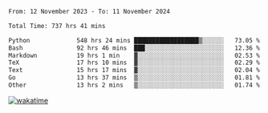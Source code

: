 <!--START_SECTION:waka-->

```txt
From: 12 November 2023 - To: 11 November 2024

Total Time: 737 hrs 41 mins

Python             548 hrs 24 mins ██████████████████▒░░░░░░   73.05 %
Bash               92 hrs 46 mins  ███░░░░░░░░░░░░░░░░░░░░░░   12.36 %
Markdown           19 hrs 1 min    ▓░░░░░░░░░░░░░░░░░░░░░░░░   02.53 %
TeX                17 hrs 10 mins  ▓░░░░░░░░░░░░░░░░░░░░░░░░   02.29 %
Text               15 hrs 17 mins  ▓░░░░░░░░░░░░░░░░░░░░░░░░   02.04 %
Go                 13 hrs 37 mins  ▒░░░░░░░░░░░░░░░░░░░░░░░░   01.81 %
Other              13 hrs 2 mins   ▒░░░░░░░░░░░░░░░░░░░░░░░░   01.74 %
```

<!--END_SECTION:waka-->
[![wakatime](https://wakatime.com/badge/user/5f89a63a-5294-4958-ad30-2b3455e63f2a.svg)](https://wakatime.com/@5f89a63a-5294-4958-ad30-2b3455e63f2a)
